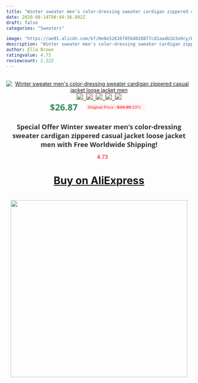 ```yaml
---
title: "Winter sweater men's color-dressing sweater cardigan zippered casual jacket loose jacket men"
date: 2020-08-14T08:44:36.892Z
draft: false
categories: "Sweaters"

image: "https://ae01.alicdn.com/kf/He8e52616f8564028877cd1aa4b1b3a9cy/Winter-sweater-men-s-color-dressing-sweater-cardigan-zippered-casual-jacket-loose-jacket-men.jpg"
description: "Winter sweater men's color-dressing sweater cardigan zippered casual jacket loose jacket men"
author: Ella Brown
ratingvalue: 4.73
reviewcount: 2.222
---
```

<br>
<div style="text-align: center;">
<a href="https://s.click.aliexpress.com/e/_AfEKpf" target="_blank" rel="nofollow noopener noreferrer"><img alt="Winter sweater men's color-dressing sweater cardigan zippered casual jacket loose jacket men" class="magnifier-image" src="https://ae01.alicdn.com/kf/He8e52616f8564028877cd1aa4b1b3a9cy/Winter-sweater-men-s-color-dressing-sweater-cardigan-zippered-casual-jacket-loose-jacket-men.jpg_640x640.jpg">
<br>
<img style="border:1px solid salmon" src="https://ae01.alicdn.com/kf/He8e52616f8564028877cd1aa4b1b3a9cy/Winter-sweater-men-s-color-dressing-sweater-cardigan-zippered-casual-jacket-loose-jacket-men.jpg_120x120.jpg">&nbsp;&nbsp;<img style="border:1px solid salmon" src="https://ae01.alicdn.com/kf/H9e7ab4e2ef54430f962113de4e5f4ad2R/Winter-sweater-men-s-color-dressing-sweater-cardigan-zippered-casual-jacket-loose-jacket-men.jpg_120x120.jpg">&nbsp;&nbsp;<img style="border:1px solid salmon" src="https://ae01.alicdn.com/kf/H4680bdf778a34388be2bbd0c80a56c1dO/Winter-sweater-men-s-color-dressing-sweater-cardigan-zippered-casual-jacket-loose-jacket-men.jpg_120x120.jpg">&nbsp;&nbsp;<img style="border:1px solid salmon" src="https://ae01.alicdn.com/kf/H23712fd0125346d2b1415e71acf7b340w/Winter-sweater-men-s-color-dressing-sweater-cardigan-zippered-casual-jacket-loose-jacket-men.jpg_120x120.jpg">&nbsp;&nbsp;<img style="border:1px solid salmon" src="https://ae01.alicdn.com/kf/Hdcd1d209630541af843f346c97443dc0m/Winter-sweater-men-s-color-dressing-sweater-cardigan-zippered-casual-jacket-loose-jacket-men.jpg_120x120.jpg"></a></div><br0>
<div style="text-align: center;"><span style="background-color: white; border: 0px; box-sizing: border-box; color: seagreen; display: inline-block; font-family: &quot;open sans&quot; , &quot;arial&quot; , &quot;helvetica&quot; , sans-serif , &quot;heiti&quot;; font-size: 24px; font-stretch: inherit; font-weight: 700; line-height: inherit; margin: 0px 10px 0px 0px; padding: 0px; vertical-align: middle;">$26.87 </span>
<span style="background: rgb(255 , 241 , 241); border-radius: 3px; border: 0px; box-sizing: border-box; color: #ff4747; display: inline-block; font-family: inherit; font-size: 12px; font-stretch: inherit; font-style: inherit; font-variant: inherit; font-weight: 600; line-height: inherit; margin: 0px; padding: 2px 5px; transform: scale(0.9); vertical-align: middle;">Original Price : <b style="text-decoration: line-through;">$34.90 </b> 23%&nbsp;&nbsp;</span></div>
<h1 style="color: #333333; display: inline-block; font-family: &quot;open sans&quot; , &quot;arial&quot; , &quot;helvetica&quot; , sans-serif , &quot;heiti&quot;; font-size: 18px; font-stretch: inherit; font-weight: 700; text-align: center;">Special Offer Winter sweater men's color-dressing sweater cardigan zippered casual jacket loose jacket men with Free Worldwide Shipping!</h1>
<div style="color: #ff4747; text-align: center;">
<img src="https://4.bp.blogspot.com/-M0ZcTcb-5uY/XleCXlxnR4I/AAAAAAAAAEc/OrjgMkXV1oMQFaCRZj5HQwOCBcu3w1FegCPcBGAYYCw/s1600/star.png" style="height: 15px;">&nbsp;<b>4.73</b></div>
<div class="button_cont" align="center"><a class="buynow_a" href="https://s.click.aliexpress.com/e/_AfEKpf" target="_blank" rel="nofollow noopener noreferrer"><H1>Buy on AliExpress</H1></a></div><br>
<div class="separator" style="clear: both; text-align: center;">
<img src="https://lh3.googleusercontent.com/-pTy5HemUv9M/XlePHvY0dAI/AAAAAAAAAE4/0nX5iRUoIWY8eMW9Dpxeirr157OZliDIgCLcBGAsYHQ/s1600/badge.gif" width="480">
</div>
